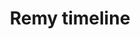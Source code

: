 ---
layout: post
title: 'Remy timeline'
story: 'http://www.bostonglobe.com/2014/03/22/jared-remy-timeline/RnIJqOgNMk6tryVl1YjATN/story.html'
text: 'An interactive timeline that examines nearly 100 moments from the life and criminal history of Jared Remy.'
vimeo: '<iframe src="//player.vimeo.com/video/92555721?title=0&amp;byline=0&amp;portrait=0&amp;color=ffffff" width="640" height="366" frameborder="0" webkitallowfullscreen mozallowfullscreen allowfullscreen></iframe>'
mobile: 'remy'
---